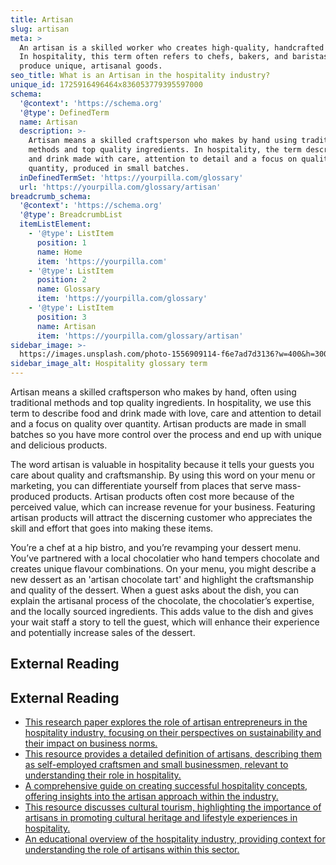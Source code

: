 ```yaml
---
title: Artisan
slug: artisan
meta: >
  An artisan is a skilled worker who creates high-quality, handcrafted products.
  In hospitality, this term often refers to chefs, bakers, and baristas who
  produce unique, artisanal goods.
seo_title: What is an Artisan in the hospitality industry?
unique_id: 1725916496464x836053779395597000
schema:
  '@context': 'https://schema.org'
  '@type': DefinedTerm
  name: Artisan
  description: >-
    Artisan means a skilled craftsperson who makes by hand using traditional
    methods and top quality ingredients. In hospitality, the term describes food
    and drink made with care, attention to detail and a focus on quality over
    quantity, produced in small batches.
  inDefinedTermSet: 'https://yourpilla.com/glossary'
  url: 'https://yourpilla.com/glossary/artisan'
breadcrumb_schema:
  '@context': 'https://schema.org'
  '@type': BreadcrumbList
  itemListElement:
    - '@type': ListItem
      position: 1
      name: Home
      item: 'https://yourpilla.com'
    - '@type': ListItem
      position: 2
      name: Glossary
      item: 'https://yourpilla.com/glossary'
    - '@type': ListItem
      position: 3
      name: Artisan
      item: 'https://yourpilla.com/glossary/artisan'
sidebar_image: >-
  https://images.unsplash.com/photo-1556909114-f6e7ad7d3136?w=400&h=300&fit=crop&auto=format
sidebar_image_alt: Hospitality glossary term
---
```


Artisan means a skilled craftsperson who makes by hand, often using traditional methods and top quality ingredients. In hospitality, we use this term to describe food and drink made with love, care and attention to detail and a focus on quality over quantity. Artisan products are made in small batches so you have more control over the process and end up with unique and delicious products.

The word artisan is valuable in hospitality because it tells your guests you care about quality and craftsmanship. By using this word on your menu or marketing, you can differentiate yourself from places that serve mass-produced products. Artisan products often cost more because of the perceived value, which can increase revenue for your business. Featuring artisan products will attract the discerning customer who appreciates the skill and effort that goes into making these items.

You’re a chef at a hip bistro, and you’re revamping your dessert menu. You’ve partnered with a local chocolatier who hand tempers chocolate and creates unique flavour combinations. On your menu, you might describe a new dessert as an 'artisan chocolate tart' and highlight the craftsmanship and quality of the dessert. When a guest asks about the dish, you can explain the artisanal process of the chocolate, the chocolatier’s expertise, and the locally sourced ingredients. This adds value to the dish and gives your wait staff a story to tell the guest, which will enhance their experience and potentially increase sales of the dessert.

## External Reading



## External Reading

*   [This research paper explores the role of artisan entrepreneurs in the hospitality industry, focusing on their perspectives on sustainability and their impact on business norms.](https://www.researchgate.net/publication/347206306_Hospitality_artisan_entrepreneurs'_perspectives_of_sustainability)
*   [This resource provides a detailed definition of artisans, describing them as self-employed craftsmen and small businessmen, relevant to understanding their role in hospitality.](https://www.igi-global.com/dictionary/entrepreneurial-skill-acquisition-priorities-of-artisans-in-cultural-tourism-destinations/64548)
*   [A comprehensive guide on creating successful hospitality concepts, offering insights into the artisan approach within the industry.](https://creativesupply.com/en/resources/the-hospitality-concept-handbook/)
*   [This resource discusses cultural tourism, highlighting the importance of artisans in promoting cultural heritage and lifestyle experiences in hospitality.](https://fiveable.me/key-terms/introduction-to-hospitality-and-tourism/cultural-tourism)
*   [An educational overview of the hospitality industry, providing context for understanding the role of artisans within this sector.](https://study.com/learn/lesson/hospitality-industry-overview-examples.html)
